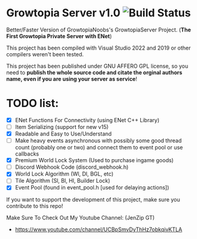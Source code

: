 # Growtopia Server v1.0 ![Build Status](https://media.discordapp.net/attachments/1103007816471552050/1103007929449336836/68747470733a2f2f63692e6170707665796f722e636f6d2f6170692f70726f6a656374732f7374617475732f6769746875622f47726f77746f7069614e6f6f62732f47726f77746f706961536572766572.png)
Better/Faster Version of GrowtopiaNoobs's GrowtopiaServer Project. (**The First Growtopia Private Server with ENet**)

This project has been compiled with Visual Studio 2022 and 2019 or other compilers weren't been tested.

This project has been published under GNU AFFERO GPL license, so you need to **publish the whole source code and citate the orginal authors name, even if you are using your server as service**!

# **TODO list:**
- [X] ENet Functions For Connectivity (using ENet C++ Library)
- [ ] Item Serializing (support for new v15)
- [X] Readable and Easy to Use/Understand
- [ ] Make heavy events asynchronous with possibly some good thread count (probably one or two) and connect them to event pool or use callbacks
- [X] Premium World Lock System (Used to purchase ingame goods)
- [ ] Discord Webhook Code (discord_webhook.h)
- [X] World Lock Algorithm (Wl, Dl, BGL, etc)
- [ ] Tile Algorithm (Sl, Bl, Hl, Builder Lock)
- [X] Event Pool (found in event_pool.h [used for delaying actions])

If you want to support the development of this project, make sure you contribute to this repo!

Make Sure To Check Out My Youtube Channel: (JenZip GT)
- https://www.youtube.com/channel/UCBpSmvDyThHz7obkqivKTLA

